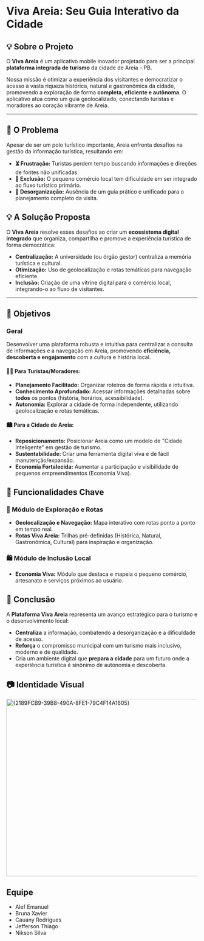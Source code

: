 # Viva Areia: Seu Guia Interativo da Cidade

## 💡 Sobre o Projeto

O **Viva Areia** é um aplicativo mobile inovador projetado para ser a principal **plataforma integrada de turismo** da cidade de Areia - PB.

Nossa missão é otimizar a experiência dos visitantes e democratizar o acesso à vasta riqueza histórica, natural e gastronômica da cidade, promovendo a exploração de forma **completa, eficiente e autônoma**. O aplicativo atua como um guia geolocalizado, conectando turistas e moradores ao coração vibrante de Areia.

---

## 🚩 O Problema

Apesar de ser um polo turístico importante, Areia enfrenta desafios na gestão da informação turística, resultando em:

* **⏳ Frustração:** Turistas perdem tempo buscando informações e direções de fontes não unificadas.
* **🤝 Exclusão:** O pequeno comércio local tem dificuldade em ser integrado ao fluxo turístico primário.
* **📂 Desorganização:** Ausência de um guia prático e unificado para o planejamento completo da visita.

## 💡 A Solução Proposta

O **Viva Areia** resolve esses desafios ao criar um **ecossistema digital integrado** que organiza, compartilha e promove a experiência turística de forma democrática:

* **Centralização:** A universidade (ou órgão gestor) centraliza a memória turística e cultural.
* **Otimização:** Uso de geolocalização e rotas temáticas para navegação eficiente.
* **Inclusão:** Criação de uma vitrine digital para o comércio local, integrando-o ao fluxo de visitantes.

---

## 🎯 Objetivos

### Geral

Desenvolver uma plataforma robusta e intuitiva para centralizar a consulta de informações e a navegação em Areia, promovendo **eficiência, descoberta e engajamento** com a cultura e história local.

#### 🧑‍🦱 Para Turistas/Moradores:
* **Planejamento Facilitado:** Organizar roteiros de forma rápida e intuitiva.
* **Conhecimento Aprofundado:** Acessar informações detalhadas sobre **todos** os pontos (história, horários, acessibilidade).
* **Autonomia:** Explorar a cidade de forma independente, utilizando geolocalização e rotas temáticas.

#### 🏙️ Para a Cidade de Areia:
* **Reposicionamento:** Posicionar Areia como um modelo de "Cidade Inteligente" em gestão de turismo.
* **Sustentabilidade:** Criar uma ferramenta digital viva e de fácil manutenção/expansão.
* **Economia Fortalecida:** Aumentar a participação e visibilidade de pequenos empreendimentos (Economia Viva).

## 📌 Funcionalidades Chave

### 🧭 Módulo de Exploração e Rotas
* **Geolocalização e Navegação:** Mapa interativo com rotas ponto a ponto em tempo real.
* **Rotas Viva Areia:** Trilhas pré-definidas (Histórica, Natural, Gastronômica, Cultural) para inspiração e organização.

### 🛍️ Módulo de Inclusão Local
* **Economia Viva:** Módulo que destaca e mapeia o pequeno comércio, artesanato e serviços próximos ao usuário.

## 🏁 Conclusão

A **Plataforma Viva Areia** representa um avanço estratégico para o turismo e o desenvolvimento local:

* **Centraliza** a informação, combatendo a desorganização e a dificuldade de acesso.
* **Reforça** o compromisso municipal com um turismo mais inclusivo, moderno e de qualidade.
* Cria um ambiente digital que **prepara a cidade** para um futuro onde a experiência turística é sinônimo de autonomia e descoberta.

## 📷 Identidade Visual

<img width="1071" height="466" alt="{2189FCB9-39B8-490A-8FE1-79C4F14A1605}" src="https://github.com/user-attachments/assets/b497e05c-0156-482e-aa4c-a054f05612e8" />


## Equipe

* Alef Emanuel
* Bruna Xavier
* Cauany Rodrigues
* Jefferson Thiago
* Nikson Silva

